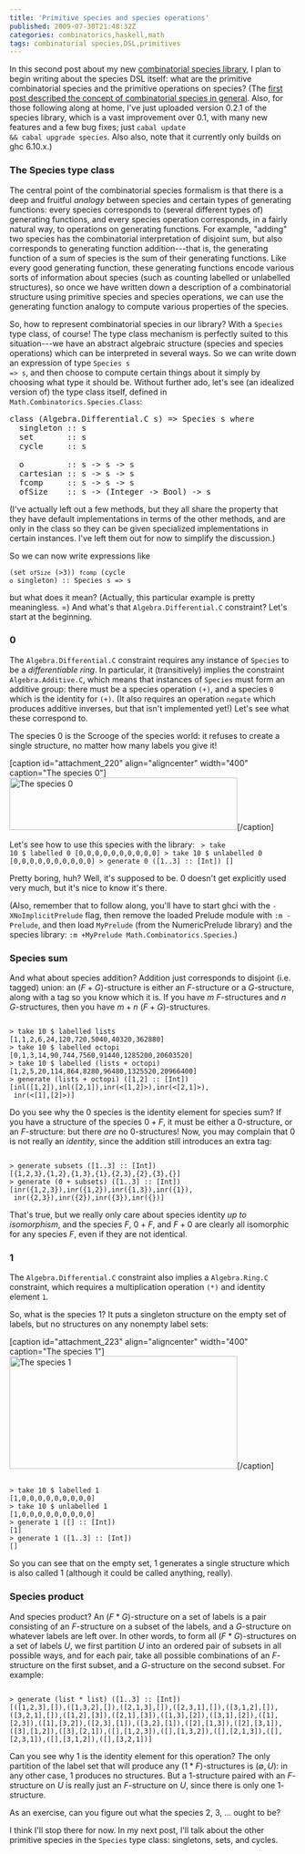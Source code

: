 ```yaml
---
title: 'Primitive species and species operations'
published: 2009-07-30T21:48:32Z
categories: combinatorics,haskell,math
tags: combinatorial species,DSL,primitives
---
```


In this second post about my new <a href="http://hackage.haskell.org/package/species">combinatorial species library</a>, I plan to begin writing about the species DSL itself: what are the primitive combinatorial species and the primitive operations on species?  (The <a href="http://byorgey.wordpress.com/2009/07/24/introducing-math-combinatorics-species/">first post described the concept of combinatorial species in general</a>.  Also, for those following along at home, I've just uploaded version 0.2.1 of the species library, which is a vast improvement over 0.1, with many new features and a few bug fixes; just <code>cabal update &amp;&amp; cabal upgrade species</code>.  Also also, note that it currently only builds on ghc 6.10.x.)

<h3>The Species type class</h3>

The central point of the combinatorial species formalism is that there is a deep and fruitful <i>analogy</i> between species and certain types of generating functions: every species corresponds to (several different types of) generating functions, and every species operation corresponds, in a fairly natural way, to operations on generating functions.  For example, "adding" two species has the combinatorial interpretation of disjoint sum, but also corresponds to generating function addition---that is, the generating function of a sum of species is the sum of their generating functions.  Like every good generating function, these generating functions encode various sorts of information about species (such as counting labelled or unlabelled structures), so once we have written down a description of a combinatorial structure using primitive species and species operations, we can use the generating function analogy to compute various properties of the species.

So, how to represent combinatorial species in our library?  With a <code>Species</code> type class, of course!  The type class mechanism is perfectly suited to this situation---we have an abstract algebraic structure (species and species operations) which can be interpreted in several ways.  So we can write down an expression of type <code>Species s =&gt; s</code>, and then choose to compute certain things about it simply by choosing what type it should be.  Without further ado, let's see (an idealized version of) the type class itself, defined in <code>Math.Combinatorics.Species.Class</code>:

<pre>
class (Algebra.Differential.C s) =&gt; Species s where
  singleton :: s
  set       :: s
  cycle     :: s

  o         :: s -&gt; s -&gt; s
  cartesian :: s -&gt; s -&gt; s
  fcomp     :: s -&gt; s -&gt; s
  ofSize    :: s -&gt; (Integer -&gt; Bool) -&gt; s
</pre>

(I've actually left out a few methods, but they all share the property that they have default implementations in terms of the other methods, and are only in the class so they can be given specialized implementations in certain instances.  I've left them out for now to simplify the discussion.)

So we can now write expressions like

<code>(set `ofSize` (&gt;3)) `fcomp` (cycle `o` singleton) :: Species s =&gt; s</code>

but what does it mean?  (Actually, this particular example is pretty meaningless. =)  And what's that <code>Algebra.Differential.C</code> constraint?  Let's start at the beginning.

<h3>0</h3>

The <code>Algebra.Differential.C</code> constraint requires any instance of <code>Species</code> to be a <i>differentiable ring</i>.  In particular, it (transitively) implies the constraint <code>Algebra.Additive.C</code>, which means that instances of <code>Species</code> must form an additive group: there must be a species operation <code>(+)</code>, and a species <code>0</code> which is the identity for <code>(+)</code>.  (It also requires an operation <code>negate</code> which produces additive inverses, but that isn't implemented yet!) Let's see what these correspond to.

The species $0$ is the Scrooge of the species world: it refuses to create a single structure, no matter how many labels you give it!

[caption id="attachment_220" align="aligncenter" width="400" caption="The species 0"]<img src="http://byorgey.files.wordpress.com/2009/07/zero.png" alt="The species 0" title="zero" width="400" height="92" class="size-full wp-image-220" />[/caption]

Let's see how to use this species with the library:
<code>
&gt; take 10 $ labelled 0
[0,0,0,0,0,0,0,0,0,0]
&gt; take 10 $ unlabelled 0
[0,0,0,0,0,0,0,0,0,0]
&gt; generate 0 ([1..3] :: [Int])
[]
</code>

Pretty boring, huh?  Well, it's supposed to be.  $0$ doesn't get explicitly used very much, but it's nice to know it's there.

(Also, remember that to follow along, you'll have to start ghci with the <code>-XNoImplicitPrelude</code> flag, then remove the loaded Prelude module with <code>:m -Prelude</code>, and then load <code>MyPrelude</code> (from the NumericPrelude library) and the species library: <code>:m +MyPrelude Math.Combinatorics.Species</code>.)

<h3>Species sum</h3>

And what about species addition?  Addition just corresponds to disjoint (i.e. tagged) union: an $(F+G)$-structure is either an $F$-structure or a $G$-structure, along with a tag so you know which it is.  If you have $m$ $F$-structures and $n$ $G$-structures, then you have $m + n$ $(F+G)$-structures.

<code>
&gt; take 10 $ labelled lists
[1,1,2,6,24,120,720,5040,40320,362880]
&gt; take 10 $ labelled octopi
[0,1,3,14,90,744,7560,91440,1285200,20603520]
&gt; take 10 $ labelled (lists + octopi)
[1,2,5,20,114,864,8280,96480,1325520,20966400]
&gt; generate (lists + octopi) ([1,2] :: [Int])
[inl([1,2]),inl([2,1]),inr(&lt;[1,2]&gt;),inr(&lt;[2,1]&gt;),
 inr(&lt;[1],[2]&gt;)]
</code>

Do you see why the $0$ species is the identity element for species sum?  If you have a structure of the species $0 + F$, it must be either a $0$-structure, or an $F$-structure: but there <i>are</i> no $0$-structures!  Now, you may complain that $0$ is not really an <i>identity</i>, since the addition still introduces an extra tag:

<code>
&gt; generate subsets ([1..3] :: [Int])
[{1,2,3},{1,2},{1,3},{1},{2,3},{2},{3},{}]
&gt; generate (0 + subsets) ([1..3] :: [Int])
[inr({1,2,3}),inr({1,2}),inr({1,3}),inr({1}),
 inr({2,3}),inr({2}),inr({3}),inr({})]
</code>

That's true, but we really only care about species identity <i>up to isomorphism</i>, and the species $F$, $0 + F$, and $F + 0$ are clearly all isomorphic for any species $F$, even if they are not identical.

<h3>1</h3>

The <code>Algebra.Differential.C</code> constraint also implies a <code>Algebra.Ring.C</code> constraint, which requires a multiplication operation <code>(*)</code> and identity element <code>1</code>.

So, what is the species $1$?  It puts a singleton structure on the empty set of labels, but no structures on any nonempty label sets:

[caption id="attachment_223" align="aligncenter" width="400" caption="The species 1"]<img src="http://byorgey.files.wordpress.com/2009/07/one.png" alt="The species 1" title="one" width="400" height="198" class="size-full wp-image-223" />[/caption]

<code>
&gt; take 10 $ labelled 1
[1,0,0,0,0,0,0,0,0,0]
&gt; take 10 $ unlabelled 1
[1,0,0,0,0,0,0,0,0,0]
&gt; generate 1 ([] :: [Int])
[1]
&gt; generate 1 ([1..3] :: [Int])
[]
</code>

So you can see that on the empty set, $1$ generates a single structure which is also called 1 (although it could be called anything, really).

<h3>Species product</h3>

And species product?  An $(F*G)$-structure on a set of labels is a pair consisting of an $F$-structure on a subset of the labels, and a $G$-structure on whatever labels are left over.  In other words, to form all $(F*G)$-structures on a set of labels $U$, we first partition $U$ into an ordered pair of subsets in all possible ways, and for each pair, take all possible combinations of an $F$-structure on the first subset, and a $G$-structure on the second subset.  For example:

<code>
&gt; generate (list * list) ([1..3] :: [Int])
[([1,2,3],[]),([1,3,2],[]),([2,1,3],[]),([2,3,1],[]),([3,1,2],[]),([3,2,1],[]),([1,2],[3]),([2,1],[3]),([1,3],[2]),([3,1],[2]),([1],[2,3]),([1],[3,2]),([2,3],[1]),([3,2],[1]),([2],[1,3]),([2],[3,1]),([3],[1,2]),([3],[2,1]),([],[1,2,3]),([],[1,3,2]),([],[2,1,3]),([],[2,3,1]),([],[3,1,2]),([],[3,2,1])]
</code>

Can you see why $1$ is the identity element for this operation?  The only partition of the label set that will produce any $(1*F)$-structures is $(\emptyset, U)$: in any other case, $1$ produces no structures.  But a $1$-structure paired with an $F$-structure on $U$ is really just an $F$-structure on $U$, since there is only one $1$-structure.

As an exercise, can you figure out what the species $2$, $3$, ... ought to be?

I think I'll stop there for now.  In my next post, I'll talk about the other primitive species in the <code>Species</code> type class: singletons, sets, and cycles.

